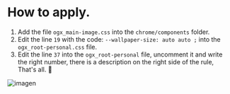 # How to apply.
<ol>
  <li>Add the file <code>ogx_main-image.css</code> into the <code>chrome/components</code> folder.</li>
  <li>Edit the line <code>19</code> with the code: <code>--wallpaper-size: auto auto ;</code> into the <code>ogx_root-personal.css</code> file.</li>
  <li> Edit the line <code>37</code> into the <code>ogx_root-personal</code> file, uncomment it and write the right number, 
  there is a description on the right side of the rule, That's all. 💙</li>
</ol>

![imagen](https://user-images.githubusercontent.com/22057609/172068954-cc6b56a5-3f60-4152-a978-66cb4d61d5f2.png)
